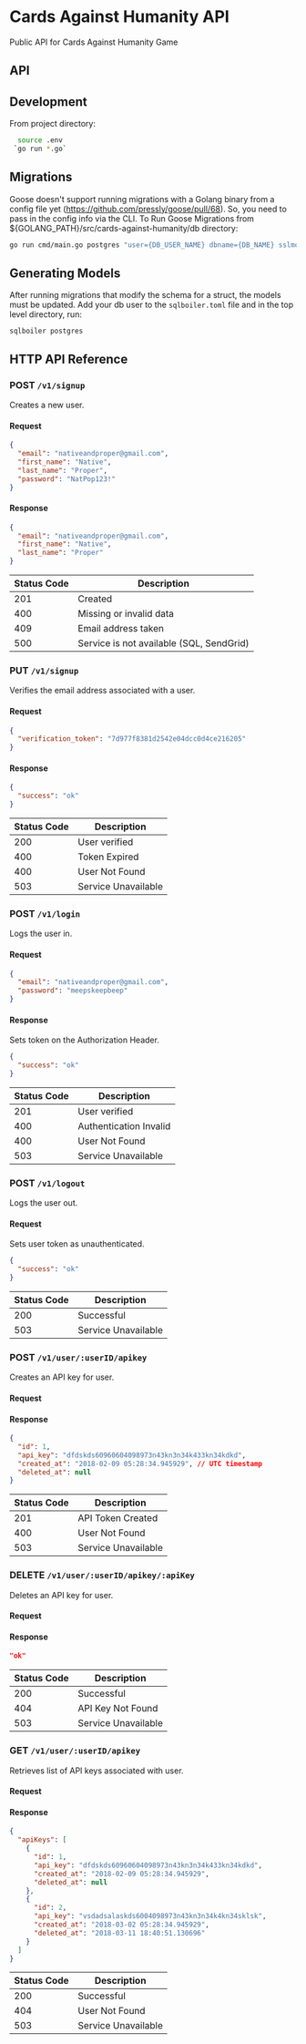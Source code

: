 # Cards Against Humanity API

Public API for Cards Against Humanity Game

## API

## Development

From project directory:

```BASH
  source .env
 `go run *.go`
```

## Migrations

Goose doesn't support running migrations with a Golang binary from a config file yet (https://github.com/pressly/goose/pull/68). So, you need to pass in the config info via the CLI. To Run Goose Migrations from ${GOLANG_PATH}/src/cards-against-humanity/db directory:

```BASH
go run cmd/main.go postgres "user={DB_USER_NAME} dbname={DB_NAME} sslmode=disable" up
```

## Generating Models 

After running migrations that modify the schema for a struct, the models must be updated. 
Add your db user to the `sqlboiler.toml` file and in the top level directory, run:

`sqlboiler postgres` 

## HTTP API Reference

### POST `/v1/signup`

Creates a new user.

#### Request

```json
{
  "email": "nativeandproper@gmail.com",
  "first_name": "Native",
  "last_name": "Proper",
  "password": "NatPop123!"
}
```

#### Response

```json
{
  "email": "nativeandproper@gmail.com",
  "first_name": "Native",
  "last_name": "Proper"
}
```

| Status Code | Description                              |
| ----------- | ---------------------------------------- |
| 201         | Created                                  |
| 400         | Missing or invalid data                  |
| 409         | Email address taken                      |
| 500         | Service is not available (SQL, SendGrid) |

### PUT `/v1/signup`

Verifies the email address associated with a user.

#### Request

```json
{
  "verification_token": "7d977f8381d2542e04dcc0d4ce216205"
}
```

#### Response

```json
{
  "success": "ok"
}
```

| Status Code | Description         |
| ----------- | ------------------- |
| 200         | User verified       |
| 400         | Token Expired       |
| 400         | User Not Found      |
| 503         | Service Unavailable |

### POST `/v1/login`

Logs the user in.

#### Request

```json
{
  "email": "nativeandproper@gmail.com",
  "password": "meepskeepbeep"
}
```

#### Response

Sets token on the Authorization Header.

```json
{
  "success": "ok"
}
```

| Status Code | Description            |
| ----------- | ---------------------- |
| 201         | User verified          |
| 400         | Authentication Invalid |
| 400         | User Not Found         |
| 503         | Service Unavailable    |

### POST `/v1/logout`

Logs the user out.

#### Request

Sets user token as unauthenticated.

```json
{
  "success": "ok"
}
```

| Status Code | Description         |
| ----------- | ------------------- |
| 200         | Successful          |
| 503         | Service Unavailable |

### POST `/v1/user/:userID/apikey`

Creates an API key for user.

#### Request

#### Response

```json
{
  "id": 1,
  "api_key": "dfdskds60960604098973n43kn3n34k433kn34kdkd",
  "created_at": "2018-02-09 05:28:34.945929", // UTC timestamp
  "deleted_at": null
}
```

| Status Code | Description         |
| ----------- | ------------------- |
| 201         | API Token Created   |
| 400         | User Not Found      |
| 503         | Service Unavailable |

### DELETE `/v1/user/:userID/apikey/:apiKey`

Deletes an API key for user.

#### Request

#### Response

```json
"ok"
```

| Status Code | Description         |
| ----------- | ------------------- |
| 200         | Successful          |
| 404         | API Key Not Found   |
| 503         | Service Unavailable |

### GET `/v1/user/:userID/apikey`

Retrieves list of API keys associated with user.

#### Request

#### Response

```json
{
  "apiKeys": [
    {
      "id": 1,
      "api_key": "dfdskds60960604098973n43kn3n34k433kn34kdkd",
      "created_at": "2018-02-09 05:28:34.945929",
      "deleted_at": null
    },
    {
      "id": 2,
      "api_key": "vsdadsalaskds6004098973n43kn3n34k4kn34sklsk",
      "created_at": "2018-03-02 05:28:34.945929",
      "deleted_at": "2018-03-11 18:40:51.130696"
    }
  ]
}
```

| Status Code | Description         |
| ----------- | ------------------- |
| 200         | Successful          |
| 404         | User Not Found      |
| 503         | Service Unavailable |
